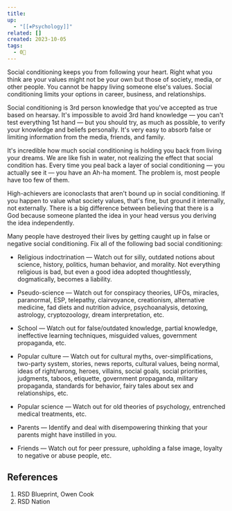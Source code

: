 ```yaml
---
title: 
up:
  - "[[⎈Psychology]]"
related: []
created: 2023-10-05
tags:
  - 0🌲
---
```

Social conditioning keeps you from following your heart. Right what you think are your values might not be your own but those of society, media, or other people. You cannot be happy living someone else's values. Social conditioning limits your options in career, business, and relationships.

Social conditioning is 3rd person knowledge that you've accepted as true based on hearsay. It's impossible to avoid 3rd hand knowledge — you can't test everything 1st hand — but you should try, as much as possible, to verify your knowledge and beliefs personally. It's very easy to absorb false or limiting information from the media, friends, and family.

It's incredible how much social conditioning is holding you back from living your dreams. We are like fish in water, not realizing the effect that social condition has. Every time you peal back a layer of social conditioning — you actually see it — you have an Ah-ha moment. The problem is, most people have too few of them.

High-achievers are iconoclasts that aren't bound up in social conditioning. If you happen to value what society values, that's fine, but ground it internally, not externally. There is a big difference between believing that there is a God because someone planted the idea in your head versus you deriving the idea independently.

Many people have destroyed their lives by getting caught up in false or negative social conditioning. Fix all of the following bad social conditioning:

- Religious indoctrination — Watch out for silly, outdated notions about science, history, politics, human behavior, and morality. Not everything religious is bad, but even a good idea adopted thoughtlessly, dogmatically, becomes a liability.

- Pseudo-science — Watch out for conspiracy theories, UFOs, miracles, paranormal, ESP, telepathy, clairvoyance, creationism, alternative medicine, fad diets and nutrition advice, psychoanalysis, detoxing, astrology, cryptozoology, dream interpretation, etc.

- School — Watch out for false/outdated knowledge, partial knowledge, ineffective learning techniques, misguided values, government propaganda, etc.

- Popular culture — Watch out for cultural myths, over-simplifications, two-party system, stories, news reports, cultural values, being normal, ideas of right/wrong, heroes, villains, social goals, social priorities, judgments, taboos, etiquette, government propaganda, military propaganda, standards for behavior, fairy tales about sex and relationships, etc.

- Popular science — Watch out for old theories of psychology, entrenched medical treatments, etc.

- Parents — Identify and deal with disempowering thinking that your parents might have instilled in you.

- Friends — Watch out for peer pressure, upholding a false image, loyalty to negative or abuse people, etc.

## References

1. RSD Blueprint, Owen Cook
2. RSD Nation